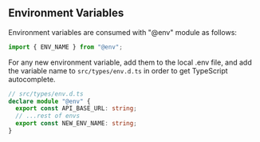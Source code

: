 ## Environment Variables

Environment variables are consumed with "@env" module as follows:

```js
import { ENV_NAME } from "@env";
```

For any new environment variable, add them to the local .env file, and add the variable name to `src/types/env.d.ts` in order to get TypeScript autocomplete.

```ts
// src/types/env.d.ts
declare module "@env" {
  export const API_BASE_URL: string;
  // ...rest of envs
  export const NEW_ENV_NAME: string;
}
```
